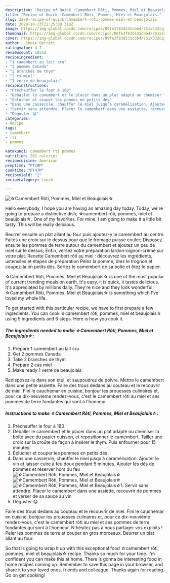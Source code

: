 ```yaml
---
description: "Recipe of Quick ☆Camembert Rôti, Pommes, Miel et Beaujolais☆"
title: "Recipe of Quick ☆Camembert Rôti, Pommes, Miel et Beaujolais☆"
slug: 3870-recipe-of-quick-camembert-roti-pommes-miel-et-beaujolais
date: 2020-10-23T22:25:08.319Z
image: https://img-global.cpcdn.com/recipes/09fe3f83d531cbb4/751x532cq70/☆camembert-roti-pommes-miel-et-beaujolais☆-photo-principale-de-la-recette.jpg
thumbnail: https://img-global.cpcdn.com/recipes/09fe3f83d531cbb4/751x532cq70/☆camembert-roti-pommes-miel-et-beaujolais☆-photo-principale-de-la-recette.jpg
cover: https://img-global.cpcdn.com/recipes/09fe3f83d531cbb4/751x532cq70/☆camembert-roti-pommes-miel-et-beaujolais☆-photo-principale-de-la-recette.jpg
author: Linnie Barrett
ratingvalue: 4.7
reviewcount: 18552
recipeingredient:
- "1 camembert au lait cru"
- "2 pommes Canada"
- "2 branches de thym"
- "2 cs miel"
- "1 verre de beaujolais"
recipeinstructions:
- "Préchauffer le four à 180"
- "Déballer le camembert et le placer dans un plat adapté ou chemiser la boîte avec du papier cuisson, et repositionner le camembert. Tailler une croix sur la croûte de façon à insérer le thym. Puis enfourner pour 15 minutes"
- "Éplucher et couper les pommes en petits dés"
- "Dans une casserole, chauffer le miel jusqu’à caramélisation. Ajouter le vin et laisser cuire à feu doux pendant 5 minutes. Ajouter les dés de pommes et réserver hors du feu"
- "Servir sans attendre. Placer le camembert dans une assiette, recouvrir de pommes et verser de sa sauce au vin"
- "Déguster 😋"
categories:
- Recipe
tags:
- camembert
- rti
- pommes

katakunci: camembert rti pommes 
nutrition: 262 calories
recipecuisine: American
preptime: "PT28M"
cooktime: "PT47M"
recipeyield: "2"
recipecategory: Lunch

---
```



![☆Camembert Rôti, Pommes, Miel et Beaujolais☆](https://img-global.cpcdn.com/recipes/09fe3f83d531cbb4/751x532cq70/☆camembert-roti-pommes-miel-et-beaujolais☆-photo-principale-de-la-recette.jpg)

Hello everybody, I hope you are having an amazing day today. Today, we're going to prepare a distinctive dish, ☆camembert rôti, pommes, miel et beaujolais☆. One of my favorites. For mine, I am going to make it a little bit tasty. This will be really delicious.

Beurrer ensuite un plat allant au four puis ajoutez-y le camembert au centre. Faites une croix sur le dessus pour que le fromage puisse couler; Disposez ensuite les pommes de terre autour du camembert et ajoutez un peu de miel sur le dessus; Enfin, versez votre préparation lardon-oignon-crême sur votre plat. Recette Camembert rôti au miel : découvrez les ingrédients, ustensiles et étapes de préparation Pelez la pomme, ôtez le trognon et coupez-la en petits dés. Sortez le camembert de sa boîte et ôtez le papier.

☆Camembert Rôti, Pommes, Miel et Beaujolais☆ is one of the most popular of current trending meals on earth. It's easy, it is quick, it tastes delicious. It's appreciated by millions daily. They're nice and they look wonderful. ☆Camembert Rôti, Pommes, Miel et Beaujolais☆ is something which I've loved my whole life.


To get started with this particular recipe, we have to first prepare a few ingredients. You can cook ☆camembert rôti, pommes, miel et beaujolais☆ using 5 ingredients and 6 steps. Here is how you cook it.

<!--inarticleads1-->

##### The ingredients needed to make ☆Camembert Rôti, Pommes, Miel et Beaujolais☆:

1. Prepare 1 camembert au lait cru
1. Get 2 pommes Canada
1. Take 2 branches de thym
1. Prepare 2 càs miel
1. Make ready 1 verre de beaujolais


Redisposez-le dans son étui, et saupoudrez de poivre. Mettre le camembert dans une petite assiette. Faire des trous dedans au couteau et le recouvrir de miel. Fini le cauchemar en cuisine, bonjour les prouesses culinaires et, pour ce dix-neuvième rendez-vous, c&#39;est le camembert rôti au miel et ses pommes de terre fondantes qui sont à l&#39;honneur. 

<!--inarticleads2-->

##### Instructions to make ☆Camembert Rôti, Pommes, Miel et Beaujolais☆:

1. Préchauffer le four à 180
1. Déballer le camembert et le placer dans un plat adapté ou chemiser la boîte avec du papier cuisson, et repositionner le camembert. Tailler une croix sur la croûte de façon à insérer le thym. Puis enfourner pour 15 minutes
1. Éplucher et couper les pommes en petits dés
1. Dans une casserole, chauffer le miel jusqu’à caramélisation. Ajouter le vin et laisser cuire à feu doux pendant 5 minutes. Ajouter les dés de pommes et réserver hors du feu
<img src="//assets-global.cpcdn.com/assets/icons/button_play-2c75c40dde080a61004c1f40b05d8f140eaff45d7e9e6481dc71c63d2e7c4909.png" alt="☆Camembert Rôti, Pommes, Miel et Beaujolais☆"><img src="//assets-global.cpcdn.com/assets/icons/button_play-2c75c40dde080a61004c1f40b05d8f140eaff45d7e9e6481dc71c63d2e7c4909.png" alt="☆Camembert Rôti, Pommes, Miel et Beaujolais☆"><img src="//assets-global.cpcdn.com/assets/icons/button_play-2c75c40dde080a61004c1f40b05d8f140eaff45d7e9e6481dc71c63d2e7c4909.png" alt="☆Camembert Rôti, Pommes, Miel et Beaujolais☆">1. Servir sans attendre. Placer le camembert dans une assiette, recouvrir de pommes et verser de sa sauce au vin
1. Déguster 😋


Faire des trous dedans au couteau et le recouvrir de miel. Fini le cauchemar en cuisine, bonjour les prouesses culinaires et, pour ce dix-neuvième rendez-vous, c&#39;est le camembert rôti au miel et ses pommes de terre fondantes qui sont à l&#39;honneur. N&#39;hésitez pas à nous partager vos exploits ! Peler les pommes de terre et couper en gros morceaux. Beurrer un plat allant au four. 

So that is going to wrap it up with this exceptional food ☆camembert rôti, pommes, miel et beaujolais☆ recipe. Thanks so much for your time. I'm confident you can make this at home. There is gonna be interesting food in home recipes coming up. Remember to save this page in your browser, and share it to your loved ones, friends and colleague. Thanks again for reading. Go on get cooking!
